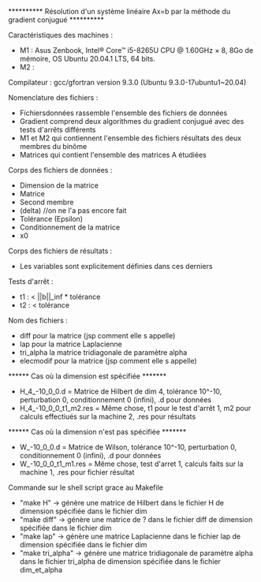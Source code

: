 ********** Résolution d'un système linéaire Ax=b par la méthode du gradient conjugué **********


Caractéristiques des machines :
  - M1 : Asus Zenbook, Intel® Core™ i5-8265U CPU @ 1.60GHz × 8, 8Go de mémoire, OS Ubuntu 20.04.1 LTS, 64 bits. 
  - M2 : 
  
  
Compilateur :
  gcc/gfortran version 9.3.0 (Ubuntu 9.3.0-17ubuntu1~20.04)


Nomenclature des fichiers :
  - Fichiersdonnées rassemble l'ensemble des fichiers de données
  - Gradient comprend deux algorithmes du gradient conjugué avec des tests d'arrêts différents
  - M1 et M2 qui contiennent l'ensemble des fichiers résultats des deux membres du binôme
  - Matrices qui contient l'ensemble des matrices A étudiées

 
Corps des fichiers de données :
  - Dimension de la matrice
  - Matrice
  - Second membre
  - (delta) //on ne l'a pas encore fait
  - Tolérance (Epsilon)
  - Conditionnement de la matrice
  - x0


Corps des fichiers de résultats :
  - Les variables sont explicitement définies dans ces derniers
  
  
Tests d'arrêt :
  -  t1 : < ||b||_inf * tolérance
  -  t2 : < tolérance


Nom des fichiers :
  - diff pour la matrice (jsp comment elle s appelle)
  - lap pour la matrice Laplacienne
  - tri_alpha la matrice tridiagonale de paramètre alpha
  - elecmodif pour la matrice (jsp comment elle s appelle)
  
****** Cas où la dimension est spécifiée *******
  - H_4_-10_0_0.d = Matrice de Hilbert de dim 4, tolérance 10^-10, perturbation 0, conditionnement 0 (infini), .d pour données
  - H_4_-10_0_0_t1_m2.res = Même chose, t1 pour le test d'arrêt 1, m2 pour calculs effectiués sur la machine 2, .res pour résultats

****** Cas où la dimension n'est pas spécifiée *******
  - W_-10_0_0.d = Matrice de Wilson, tolérance 10^-10, perturbation 0, conditionnement 0 (infini), .d pour données
  - W_-10_0_0_t1_m1.res = Même chose, test d'arret 1, calculs faits sur la machine 1, .res pour fichier résultat
  
  
Commande sur le shell script grace au Makefile
  - "make H" -> génère une matrice de Hilbert dans le fichier H de dimension spécifiée dans le fichier dim
  - "make diff" -> génère une matrice de ? dans le fichier diff de dimension spécifiée dans le fichier dim
  - "make lap" -> génère une matrice Laplacienne dans le fichier lap de dimension spécifiée dans le fichier dim
  - "make tri_alpha" -> génère une matrice tridiagonale de paramètre alpha dans le fichier tri_alpha de dimension spécifiée dans le fichier dim_et_alpha
